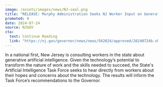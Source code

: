 ```yaml
---
image: /assets/images/news/NJ-seal.png
title: "RELEASE: Murphy Administration Seeks NJ Worker Input on Generative AI"
promoted: 0
date: 2024-07-24
source: NJGOV
cta:
  text: Continue Reading
  link: "https://nj.gov/governor/news/news/562024/approved/20240724b.shtml"
---
```


In a national first, New Jersey is consulting workers in the state about generative artificial intelligence. Given the technology’s potential to transform the nature of work and the skills needed to succeed, the State's Artificial Intelligence Task Force seeks to hear directly from workers about their hopes and concerns about the technology. The results will inform the Task Force’s recommendations to the Governor.

